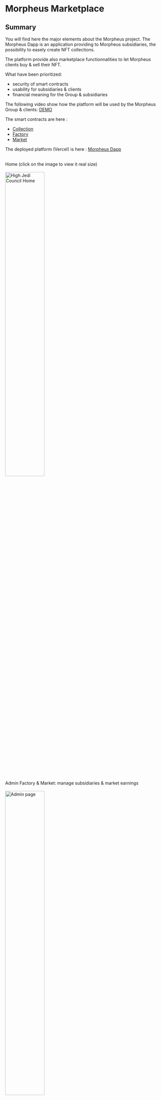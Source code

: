 # Morpheus Marketplace

## Summary

You will find here the major elements about the Morpheus project.
The Morpheus Dapp is an application providing to Morpheus subsidiaries, the possibility to easely create NFT collections.

The platform provide also marketplace functionnalities to let Morpheus clients buy & sell their NFT.

What have been prioritized:
- security of smart contracts
- usability for subsidiaries & clients
- financial meaning for the Group & subsidiaries

The following video show how the platform will be used by the Morpheus Group & clients: [DEMO](https://www.loom.com/share/400ed797f4784cd7acfa2b808a372c49)

The smart contracts are here :
- [Collection](https://goerli.etherscan.io/address/0x36aD8d2DcE8dCcb1526367B2308bcc6a7bbA572D#code)
- [Factory](https://goerli.etherscan.io/address/0x445d4427d0748e32932232CeC48db0920f38a1Ce#code)
- [Market](https://goerli.etherscan.io/address/0x8875508C3E4ab9df8193E05Df3b266E65D27113e#code)

The deployed platform (Vercel) is here : [Morpheus Dapp](https://morpheus-oneiroi.vercel.app/)

<br>
Home (click on the image to view it real size)
<br><br>
<img src="https://bafybeichgjhpcrwzys2rai7dx5hwbnez4qo3xfr44q6k4buwk7qlxmvrwa.ipfs.nftstorage.link/" width="50%"  alt="High Jedi Council Home">

<br>
Admin Factory & Market: manage subsidiaries & market earnings
<br><br>
<img src="https://bafybeieyf4dbkzj4dembzs2praf5m4im6hvmtir2kj5n44lwmaa6ywr4lu.ipfs.nftstorage.link/" width="50%"  alt="Admin page">

<br>
Subsidiary: manage collections & collection earnings
<br><br>
<img src="https://bafybeiagrynjjwevss6zythlupegsqkp7by33diajwxjmzroqmhks75xim.ipfs.nftstorage.link/" width="50%"  alt="Subsidiary page">

<br>
Client: be able to view, mint, sell & buy their NFTs
<br><br>
<img src="https://bafybeibqgh27zqaqgugdqtldnz2nl52eosraha2c74nxayg64dtab2gk3a.ipfs.nftstorage.link/" width="50%"  alt="Wallet owner page">

<br>

Happy discovery !

## Security actions

 - Use a maximum of optimized & verified code : Openzeppelin (ERC721, ReentrancyGuard, Paymensplitter, Ownable)
 - Check & fix reetrancy risks (withdraw, NFT buying...)
 - Check & fix DOS gas risks (minting...)


## Test & coverage

- 119 tests
- 4 files are provided:
  - A dedicated test file for unit tests for each smart contract
  - A file involving all 3 smart contracts at the same time and running a complete workflow using all functions
- Each smart contract has been fully checked (all lines).
- In Market smart contract case, % branch is 90% due to the nonReentrant modifier of ReentrancyGuard Openzeppelin.

- run yarn hardhat coverage: it should show a 100% coverage as followed:

<br>

File             |  % Stmts | % Branch |  % Funcs |  % Lines |Uncovered Lines |
-----------------|----------|----------|----------|----------|----------------|
  Collection.sol |      100 |      100 |      100 |      100 |        _       |
  Factory.sol    |      100 |      100 |      100 |      100 |        _       |
  Market.sol     |      100 |       90 |      100 |      100 |        _       |
-----------------|----------|----------|----------|----------|----------------|
All files        |      100 |    93.24 |      100 |      100 |        0       |

<br>

## Gas & other optimized actions

- Solidity Compiler Optimizer has been activated
- all strings are always remained short (require, revert...)
- always use ++i instead of i++
- packing possibilities have been tested: it showed increases (4849053 vs 4848441) in the gas costs so the contract has been remained without (ex: uint8 for maxQuantity was costing more)
- Linting code: code has been checked using Remix add-on

<br>

![Morpheus Dapp](https://bafybeicmcpfedaimwgwtfzlxzy7uy5ru4dsybyz7ymy5e7waef7ayxpozq.ipfs.nftstorage.link/)

